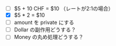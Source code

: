 - [ ] $5 + 10 CHF = $10 （レートが2:1の場合）
- [x] $5 * 2 = $10
- [ ] amount を private にする
- [ ] Dollar の副作用どうする？
- [ ] Money の丸め処理どうする？

